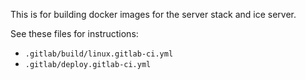 This is for building docker images for the server stack and ice server.

See these files for instructions:

-   `.gitlab/build/linux.gitlab-ci.yml`
-   `.gitlab/deploy.gitlab-ci.yml`
